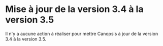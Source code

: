# Mise à jour de la version 3.4 à la version 3.5

Il n'y a aucune action à réaliser pour mettre Canopsis à jour de la version 3.4 à la version 3.5.
